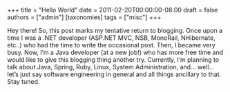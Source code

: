 +++
title = "Hello World"
date = 2011-02-20T00:00:00-08:00
draft = false
authors = ["admin"]
[taxonomies]
tags = ["misc"]
+++

Hey there! So, this post marks my tentative return to blogging. Once upon a time I was a .NET developer (ASP.NET MVC, NSB, MonoRail, NHibernate, etc..) who had the time to write the occasional post. Then, I became very busy. Now, I’m a Java developer (at a new job!) who has more free time and would like to give this blogging thing another try. Currently, I’m planning to talk about Java, Spring, Ruby, Linux, System Administration, and… well… let’s just say software engineering in general and all things ancillary to that. Stay tuned.
